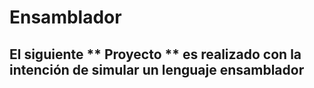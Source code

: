 # Ensamblador
## El siguiente ** Proyecto ** es realizado con la intención de simular un lenguaje ensamblador
